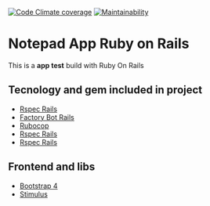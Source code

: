 
[![Code Climate coverage][coverage-shield]][coverage-url]
[![Maintainability][maintainability-shield]][maintainability-url]
# Notepad App Ruby on Rails

This is a <b>app test</b> build with Ruby On Rails 

## Tecnology and gem included in project

- [Rspec Rails](https://github.com/rspec/rspec-rails)
- [Factory Bot Rails](https://github.com/thoughtbot/factory_bot_rails)
- [Rubocop](https://github.com/rubocop/rubocop)
- [Rspec Rails](https://github.com/rspec/rspec-rails)
- [Rspec Rails](https://github.com/rspec/rspec-rails)
## Frontend and libs
- [Bootstrap 4](https://getbootstrap.com/docs/4.6/)
- [Stimulus](https://stimulus.hotwired.dev)

<!-- MARKDOWN IMAGE AND LINK -->
[coverage-shield]: https://img.shields.io/codeclimate/coverage/marviorocha/notepad?style=for-the-badge
[coverage-url]: https://codeclimate.com/github/marviorocha/notepad/test_coverage
[maintainability-shield]: https://img.shields.io/codeclimate/coverage-letter/marviorocha/notepad?label=Maintainability&style=for-the-badge
[maintainability-url]: https://codeclimate.com/github/marviorocha/notepad/maintainability
